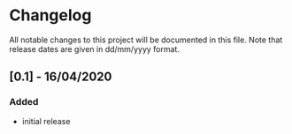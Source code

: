 # Changelog
All notable changes to this project will be documented in this file. Note that release dates are given in dd/mm/yyyy format.

## [0.1] - 16/04/2020
### Added
- initial release